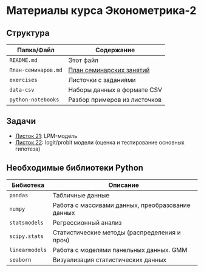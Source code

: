 # Материалы курса Эконометрика-2

## Структура

| Папка/Файл |Содержание|
|-|-|
|`README.md`|Этот файл|
|`План-семинаров.md`|[План семинарских занятий](https://github.com/artamonoff/econometrica/blob/main/econometrica2/План-семинаров.md)|
|`exercises`|Листочки с заданиями|
|`data-csv`| Наборы данных в формате CSV|
|`python-notebooks`|Разбор примеров из листочков|

## Задачи

- [Листок 21]([https://nbviewer.org/github/artamonoff/econometrica/blob/da26ce104c6245ce17710e0a1aa486c30c4ef6e5/econometrica2/exercises/list21-LPM.html](https://nbviewer.org/github/artamonoff/econometrica/blob/main/econometrica2/exercises/list21-LPM.html)): LPM-модель
- [Листок 22](https://nbviewer.org/github/artamonoff/econometrica/blob/53c05f99801b732226e563e7000b9b3fe030d035/econometrica2/exercises/list22-logit.html): logit/probit модели (оценка и тестирование основных гипотеза)

## Необходимые библиотеки Python

|Бибиотека|Описание|
|-|-|
|`pandas`|Табличные данные|
|`numpy`|Работа с массивами данных, преобразование данных|
|`statsmodels`|Регрессионный анализ|
|`scipy.stats`|Статистические методы (распределения и проч)|
|`linearmodels`|Работа с моделями панельных данных. GMM|
|`seaborn`|Визуализация статистических данных|
